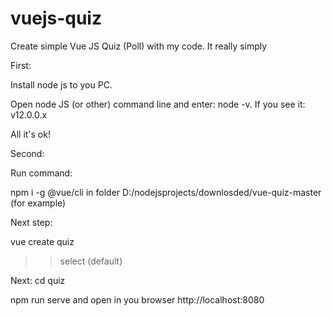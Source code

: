 # vuejs-quiz
Create simple Vue JS Quiz (Poll) with my code. It really simply

First:

Install node js to you PC.

Open node JS (or other) command line and enter:
node -v.
If you see it:
v12.0.0.x

All it's ok!

Second:

Run command:

npm i -g @vue/cli
in folder D:/nodejsprojects/downlosded/vue-quiz-master (for example)

Next step:

vue create quiz
>> select (default)

Next:
cd quiz

npm run serve
and open in you browser
http://localhost:8080
